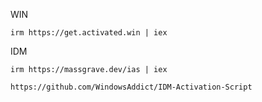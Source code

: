 WIN
```
irm https://get.activated.win | iex
```
IDM
```
irm https://massgrave.dev/ias | iex

https://github.com/WindowsAddict/IDM-Activation-Script
```

